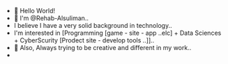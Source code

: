 
- 👋 Hello World!
- 👀 I'm @Rehab-Alsuliman..
- I believe I have a very solid background in technology.. 
- I'm interested in [Programming [game - site - app ..elc] + Data Sciences + CyberScurity [Prodect site - develop tools ..]]..
- 💞️ Also, Always trying to be creative and different in my work..
- 

<!---
Rehab-Alsuliman/Rehab-Alsuliman is a ✨ special ✨ repository because its `README.md` (this file) appears on your GitHub profile.
You can click the Preview link to take a look at your changes.
--->
